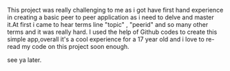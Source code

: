 This project was really challenging to me as i got have first hand experience in creating a basic peer to peer application as i need to delve and master it.At first i came to hear terms 
line "topic" , "peerid" and so many other terms and it was really hard.
I used the help of Github codes to create this simple app,overall it's a cool experience for a 17 year old and i love to re-read my code on this project soon enough.

see ya later.
